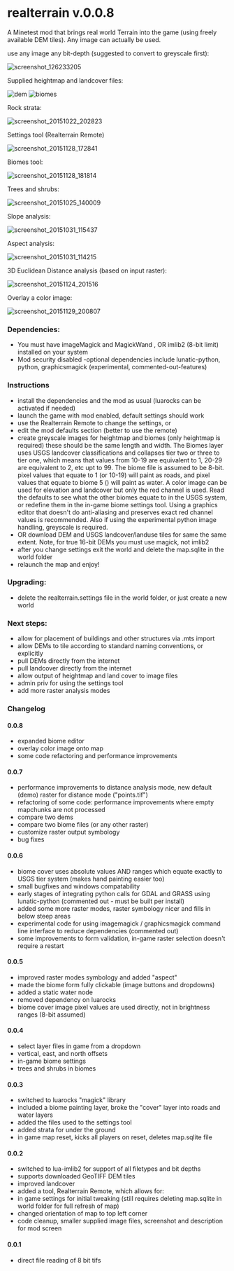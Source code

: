 # realterrain v.0.0.8
A Minetest mod that brings real world Terrain into the game (using freely available DEM tiles). Any image can actually be used.

use any image any bit-depth (suggested to convert to greyscale first):

![screenshot_126233205](https://cloud.githubusercontent.com/assets/12679496/8270171/b98d0144-178e-11e5-9a21-ddea2624fdb6.png)

Supplied heightmap and landcover files:

![dem](https://cloud.githubusercontent.com/assets/12679496/10683910/00078544-78fc-11e5-9806-1c0786b3fa4e.png)
![biomes](https://cloud.githubusercontent.com/assets/12679496/10683908/fffbac4c-78fb-11e5-8190-4f0c0561b4b1.png)

Rock strata:

![screenshot_20151022_202823](https://cloud.githubusercontent.com/assets/12679496/10683866/771561ac-78fb-11e5-8fb4-6e9d876fcc67.png)

Settings tool (Realterrain Remote)

![screenshot_20151128_172841](https://cloud.githubusercontent.com/assets/12679496/11454885/7abec818-95f5-11e5-8203-0b77726bfdfa.png)

Biomes tool:

![screenshot_20151128_181814](https://cloud.githubusercontent.com/assets/12679496/11455022/87e1833a-95fc-11e5-81d8-d2f65cadf1a4.png)

Trees and shrubs:

![screenshot_20151025_140009](https://cloud.githubusercontent.com/assets/12679496/10717817/c79e4608-7b20-11e5-97e5-63c6116f480a.png)

Slope analysis:

![screenshot_20151031_115437](https://cloud.githubusercontent.com/assets/12679496/10865362/512e2128-7fc6-11e5-9c40-e214fa738e40.png)

Aspect analysis:

![screenshot_20151031_114215](https://cloud.githubusercontent.com/assets/12679496/10865364/58dbd988-7fc6-11e5-8a7e-75abc31f378d.png)

3D Euclidean Distance analysis (based on input raster):

![screenshot_20151124_201516](https://cloud.githubusercontent.com/assets/12679496/11388193/31d764d0-92e8-11e5-8c92-d34ff733dc56.png)

Overlay a color image:

![screenshot_20151129_200807](https://cloud.githubusercontent.com/assets/12679496/11463363/2ecb5c24-96d5-11e5-8cf3-2b305198eac3.png)

### Dependencies:
- You must have imageMagick and MagickWand , OR imlib2 (8-bit limit) installed on your system
- Mod security disabled
-optional dependencies include lunatic-python, python, graphicsmagick (experimental, commented-out-features)

### Instructions
- install the dependencies and the mod as usual (luarocks can be activated if needed)
- launch the game with mod enabled, default settings should work
- use the Realterrain Remote to change the settings, or
- edit the mod defaults section (better to use the remote)
- create greyscale images for heightmap and biomes (only heightmap is required) these should be the same length and width.
The Biomes layer uses USGS landcover classifications and collapses tier two or three to tier one,
which means that values from 10-19 are equivalent to 1, 20-29 are equivalent to 2, etc upt to 99.
The biome file is assumed to be 8-bit. pixel values that equate to 1 (or 10-19) will paint as roads, and pixel values that equate to biome 5 () will paint as water.
A color image can be used for elevation and landcover but only the red channel is used.
Read the defaults to see what the other biomes equate to in the USGS system, or redefine them in the in-game biome settings tool.
Using a graphics editor that doesn't do anti-aliasing and preserves exact red channel values is recommended. Also if using the experimental python image handling, greyscale is required.
- OR download DEM and USGS landcover/landuse tiles for same the same extent. Note, for true 16-bit DEMs you must use magick, not imlib2
- after you change settings exit the world and delete the map.sqlite in the world folder
- relaunch the map and enjoy!

### Upgrading:
- delete the realterrain.settings file in the world folder, or just create a new world

### Next steps:

- allow for placement of buildings and other structures via .mts import
- allow DEMs to tile according to standard naming conventions, or explicitly
- pull DEMs directly from the internet
- pull landcover directly from the internet
- allow output of heightmap and land cover to image files
- admin priv for using the settings tool
- add more raster analysis modes

### Changelog

#### 0.0.8
- expanded biome editor
- overlay color image onto map
- some code refactoring and performance improvements

#### 0.0.7
- performance improvements to distance analysis mode, new default (demo) raster for distance mode ("points.tif")
- refactoring of some code: performance improvements where empty mapchunks are not processed
- compare two dems
- compare two biome files (or any other raster)
- customize raster output symbology
- bug fixes

#### 0.0.6
- biome cover uses absolute values AND ranges which equate exactly to USGS tier system (makes hand painting easier too)
- small bugfixes and windows compatability
- early stages of integrating python calls for GDAL and GRASS using lunatic-python (commented out - must be built per install)
- added some more raster modes, raster symbology nicer and fills in below steep areas
- experimental code for using imagemagick / graphicsmagick command line interface to reduce dependencies (commented out)
- some improvements to form validation, in-game raster selection doesn't require a restart

#### 0.0.5
- improved raster modes symbology and added "aspect"
- made the biome form fully clickable (image buttons and dropdowns)
- added a static water node
- removed dependency on luarocks
- biome cover image pixel values are used directly, not in brightness ranges (8-bit assumed)

#### 0.0.4
- select layer files in game from a dropdown
- vertical, east, and north offsets
- in-game biome settings
- trees and shrubs in biomes

#### 0.0.3
- switched to luarocks "magick" library
- included a biome painting layer, broke the "cover" layer into roads and water layers
- added the files used to the settings tool
- added strata for under the ground
- in game map reset, kicks all players on reset, deletes map.sqlite file

#### 0.0.2
- switched to lua-imlib2 for support of all filetypes and bit depths
- supports downloaded GeoTIFF DEM tiles
- improved landcover
- added a tool, Realterrain Remote, which allows for:
- in game settings for initial tweaking (still requires deleting map.sqlite in world folder for full refresh of map)
- changed orientation of map to top left corner
- code cleanup, smaller supplied image files, screenshot and description for mod screen

#### 0.0.1
- direct file reading of 8 bit tifs